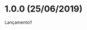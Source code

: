 [comment]: # '@label @portinari/portinari-sync'
[comment]: # '@link release-notes/po-sync'
[comment]: # '@orderBy 11'
[comment]: # '@topics Estrutura, Novos componentes, Novas funcionalidades, Melhorias, Bugs corrigidos, **Dependências**, **BREAKING CHANGES**, **CÓDIGOS DEPRECIADOS**'

# 1.0.0 (25/06/2019)

Lançamento!!
